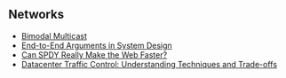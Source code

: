 ## Networks

* [Bimodal Multicast](http://www.csl.mtu.edu/cs6461/www/Reading/Birman99.pdf)
* [End-to-End Arguments in System Design](http://www.reed.com/dpr/locus/Papers/EndtoEnd.html)
* [Can SPDY Really Make the Web Faster?](http://www.comp.lancs.ac.uk/~elkhatib//Docs/2014.06_Netw.pdf)
* [Datacenter Traffic Control: Understanding Techniques and Trade-offs](https://osf.io/6qzxc/)
